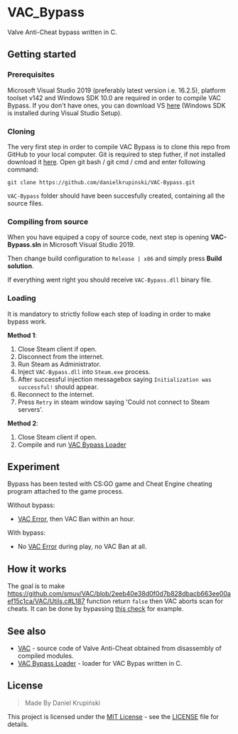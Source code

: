 # VAC_Bypass

Valve Anti-Cheat bypass written in C.

## Getting started

### Prerequisites
Microsoft Visual Studio 2019 (preferably latest version i.e. 16.2.5), platform toolset v142 and Windows SDK 10.0 are required in order to compile VAC Bypass. If you don't have ones, you can download VS [here](https://visualstudio.microsoft.com/) (Windows SDK is installed during Visual Studio Setup).

### Cloning
The very first step in order to compile VAC Bypass is to clone this repo from GitHub to your local computer. Git is required to step futher, if not installed download it [here](https://git-scm.com). Open git bash / git cmd / cmd and enter following command:
```
git clone https://github.com/danielkrupinski/VAC-Bypass.git
```
`VAC-Bypass` folder should have been succesfully created, containing all the source files.

### Compiling from source
When you have equiped a copy of source code, next step is opening **VAC-Bypass.sln** in Microsoft Visual Studio 2019.

Then change build configuration to `Release | x86` and simply press **Build solution**.

If everything went right you should receive `VAC-Bypass.dll`  binary file.

### Loading

It is mandatory to strictly follow each step of loading in order to make bypass work.

**Method 1**:
1. Close Steam client if open.
1. Disconnect from the internet.
1. Run Steam as Administrator.
1. Inject `VAC-Bypass.dll` into `Steam.exe` process.
1. After successful injection messagebox saying `Initialization was successful!` should appear.
1. Reconnect to the internet.
1. Press `Retry` in steam window saying 'Could not connect to Steam servers'.

**Method 2**:
1. Close Steam client if open.
1. Compile and run [VAC Bypass Loader](https://github.com/smuv/VAC_Bypass_Loader)

## Experiment
Bypass has been tested with CS:GO game and Cheat Engine cheating program attached to the game process.

Without bypass:
* [VAC Error](https://support.steampowered.com/kb_article.php?ref=2117-ilzv-2837), then VAC Ban within an hour.

With bypass:
* No [VAC Error](https://support.steampowered.com/kb_article.php?ref=2117-ilzv-2837) during play, no VAC Ban at all.

## How it works
The goal is to make https://github.com/smuv/VAC/blob/2eeb40e38d0f0d7b828dbacb663ee00aef15c1ca/VAC/Utils.c#L187
function return `false` then VAC aborts scan for cheats. It can be done by bypassing [this check](https://github.com/smuv/VAC/blob/2eeb40e38d0f0d7b828dbacb663ee00aef15c1ca/VAC/Utils.c#L195) for example.

## See also
- [VAC](https://github.com/smuv/vac) - source code of Valve Anti-Cheat obtained from disassembly of compiled modules.
- [VAC Bypass Loader](https://github.com/smuv/VAC_Bypass_Loader) - loader for VAC Bypas written in C.

## License
> Made By Daniel Krupiński

This project is licensed under the [MIT License](https://opensource.org/licenses/mit-license.php) - see the [LICENSE](LICENSE) file for details.
